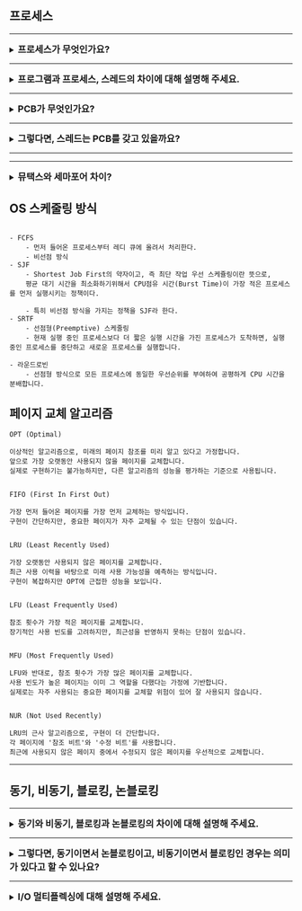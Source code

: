 

## 프로세스

---

<details>
<summary><strong style="font-size:1.17em">
프로세스가 무엇인가요?
</strong></summary>

```text
프로세스는 실행중인 프로그램의 인스턴스 입니다.
각 프로세스는 하나 이상의 스레드로 구성되어있고,
실행하는 데 필요한 코드,데이터,스택,힙 등의 메모리 공간과
파일, 소켓 같은 시스템 자원들을 포함하고 있습니다. 
```

</details>

---

<details>
<summary><strong style="font-size:1.17em">
프로그램과 프로세스, 스레드의 차이에 대해 설명해 주세요.
</strong></summary>

```text
프로그램은 실행파일입니다. 여기에는 코드나 프로세서 명령집합이 
파일형태로 디스크에 저장되어있습니다.

프로그램의 코드가 메모리에 로드되고
프로세서에 의해 실행되면 프로세스가 됩니다. 

메모리 구조 측면에서
프로세스는 다른 프로세스와 완전히 독립된 메모리 공간인 코드,데이터,힙 영역을 가지지만
스레드는 프로세스 내에서 스택 영역만 따로 할당받고
나머지 영역은 다른 스레드와 공유합니다.

또, 프로세스는 서로 독립적이라 IPC같은 별도의 통신 방식이 필요한 반면, 
스레드는 프로세스 내의 자원을 공유하기 때문에 데이터 공유가 쉽습니다.

컨텍스트 스위치 비용은
프로세스의 경우, PCB에 저장된 프로세스의 상태 정보를 모두 교체해야 합니다. 
여기에는 CPU 레지스터 상태, 메모리 관리 정보, 캐시 메모리 등이 포함됩니다.

반면 스레드는 같은 프로세스의 PCB를 공유하므로, CPU 레지스터와 스택 포인터만 교체하면 됩니다. 
메모리 맵이나 캐시는 그대로 유지되어 훨씬 효율적입니다
```

</details>

---

<details>
<summary><strong style="font-size:1.17em">
PCB가 무엇인가요?
</strong></summary>

```text
PCB는 각 프로세스의 정보를 담은 구조체입니다. 
거기에는 프로세스 상태,cpu register 정보, 스케줄링 정보,메모리정보,
io정보등이 저장되어있습니다.
그리고 이 PCB는 운영체제가 관리합니다. 
```

</details>

---

<details>
<summary><strong style="font-size:1.17em">
그렇다면, 스레드는 PCB를 갖고 있을까요?
</strong></summary>

```text

```

</details>

---







---


<details>
<summary><strong style="font-size:1.17em">뮤택스와 세마포어 차이?</strong></summary>

```text
뮤텍스는 Locking 메커니즘으로 락을 걸은 쓰레드만이 임계 영역을 나갈때 락을 해제할 수 있습니다.
wait와 signal 이라는 원자적 연산을 사용합니다.  

하지만 세마포어는 Signaling 메커니즘으로 락을 걸지 않은 쓰레드도 signal을 사용해 락을 해제할 수 있습니다.
```

</details>



## OS 스케줄링 방식

```text

- FCFS
    - 먼저 들어온 프로세스부터 레디 큐에 올려서 처리한다.
    - 비선점 방식
- SJF
    - Shortest Job First의 약자이고, 즉 최단 작업 우선 스케쥴링이란 뜻으로, 
    평균 대기 시간을 최소화하기위해서 CPU점유 시간(Burst Time)이 가장 적은 프로세스를 먼저 실행시키는 정책이다.
    
    - 특히 비선점 방식을 가지는 정책을 SJF라 한다.
- SRTF
    - 선점형(Preemptive) 스케줄링 
    - 현재 실행 중인 프로세스보다 더 짧은 실행 시간을 가진 프로세스가 도착하면, 실행 중인 프로세스를 중단하고 새로운 프로세스를 실행합니다.
    
- 라운드로빈
    - 선점형 방식으로 모든 프로세스에 동일한 우선순위를 부여하여 공평하게 CPU 시간을 분배합니다.
```

## 페이지 교체 알고리즘

```text
OPT (Optimal)

이상적인 알고리즘으로, 미래의 페이지 참조를 미리 알고 있다고 가정합니다.
앞으로 가장 오랫동안 사용되지 않을 페이지를 교체합니다.
실제로 구현하기는 불가능하지만, 다른 알고리즘의 성능을 평가하는 기준으로 사용됩니다.


FIFO (First In First Out)

가장 먼저 들어온 페이지를 가장 먼저 교체하는 방식입니다.
구현이 간단하지만, 중요한 페이지가 자주 교체될 수 있는 단점이 있습니다.


LRU (Least Recently Used)

가장 오랫동안 사용되지 않은 페이지를 교체합니다.
최근 사용 이력을 바탕으로 미래 사용 가능성을 예측하는 방식입니다.
구현이 복잡하지만 OPT에 근접한 성능을 보입니다.


LFU (Least Frequently Used)

참조 횟수가 가장 적은 페이지를 교체합니다.
장기적인 사용 빈도를 고려하지만, 최근성을 반영하지 못하는 단점이 있습니다.


MFU (Most Frequently Used)

LFU와 반대로, 참조 횟수가 가장 많은 페이지를 교체합니다.
사용 빈도가 높은 페이지는 이미 그 역할을 다했다는 가정에 기반합니다.
실제로는 자주 사용되는 중요한 페이지를 교체할 위험이 있어 잘 사용되지 않습니다.


NUR (Not Used Recently)

LRU의 근사 알고리즘으로, 구현이 더 간단합니다.
각 페이지에 '참조 비트'와 '수정 비트'를 사용합니다.
최근에 사용되지 않은 페이지 중에서 수정되지 않은 페이지를 우선적으로 교체합니다.
```

---

## 동기, 비동기, 블로킹, 논블로킹

---

<details>
<summary><strong style="font-size:1.17em">동기와 비동기, 블로킹과 논블로킹의 차이에 대해 설명해 주세요.</strong></summary>
</details>


---

<details>
<summary><strong style="font-size:1.17em">그렇다면, 동기이면서 논블로킹이고, 비동기이면서 블로킹인 경우는 의미가 있다고 할 수 있나요?</strong></summary>



</details>

---

<details>
<summary><strong style="font-size:1.17em">I/O 멀티플렉싱에 대해 설명해 주세요.</strong></summary>

```text
관심있는 I/O 작업들을 동시에 모니터링하고 
그중에 완료된 I/O 작업들을 한번에 알려줍니다.
```

</details>



